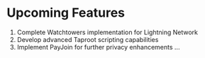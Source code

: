 # Upcoming Features

1. Complete Watchtowers implementation for Lightning Network
2. Develop advanced Taproot scripting capabilities
3. Implement PayJoin for further privacy enhancements
...

